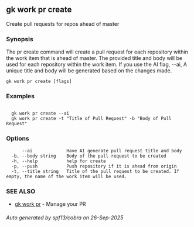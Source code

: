 ## gk work pr create

Create pull requests for repos ahead of master

### Synopsis


The pr create command will create a pull request for each repository within the work item that is ahead of master.
The provided title and body will be used for each repository within the work item.  If you use the AI flag, --ai,
A unique title and body will be generated based on the changes made.


```
gk work pr create [flags]
```

### Examples

```

  gk work pr create --ai
  gk work pr create -t "Title of Pull Request" -b "Body of Pull Request"

```

### Options

```
      --ai             Have AI generate pull request title and body
  -b, --body string    Body of the pull request to be created
  -h, --help           help for create
  -p, --push           Push repository if it is ahead from origin
  -t, --title string   Title of the pull request to be created. If empty, the name of the work item will be used.
```

### SEE ALSO

* [gk work pr](gk_work_pr.md)	 - Manage your PR

###### Auto generated by spf13/cobra on 26-Sep-2025
